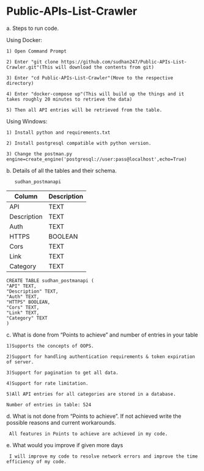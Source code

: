 # Public-APIs-List-Crawler

a. Steps to run code.
  
   Using Docker:
   
   	1) Open Command Prompt
	
	2) Enter "git clone https://github.com/sudhan247/Public-APIs-List-Crawler.git"(This will download the contents from git)
	
	3) Enter "cd Public-APIs-List-Crawler"(Move to the respective directory)
	
	4) Enter "docker-compose up"(This will build up the things and it takes roughly 20 minutes to retrieve the data)
	
	5) Then all API entries will be retrieved from the table.
	
   Using Windows:
    
        
	1) Install python and requirements.txt
	
	2) Install postgresql compatible with python version.
	
	3) Change the postman.py engine=create_engine('postgresql://user:pass@localhost',echo=True)
	
b. Details of all the tables and their schema.
    
       sudhan_postmanapi
    	
| Column      | Description |
| ---         | ---         |
| API         | TEXT        |
| Description | TEXT        |
| Auth        | TEXT        |
| HTTPS       | BOOLEAN     |
| Cors        | TEXT        |
| Link        | TEXT        |
| Category    | TEXT        |
	
	
    CREATE TABLE sudhan_postmanapi (
	"API" TEXT, 
	"Description" TEXT, 
	"Auth" TEXT, 
	"HTTPS" BOOLEAN, 
	"Cors" TEXT, 
	"Link" TEXT, 
	"Category" TEXT
    )

c. What is done from “Points to achieve” and number of entries in your table

    1)Supports the concepts of OOPS.
    
    2)Support for handling authentication requirements & token expiration of server.
    
    3)Support for pagination to get all data.
    
    4)Support for rate limitation.
    
    5)All API entries for all categories are stored in a database.
    
    Number of entries in table: 524
d. What is not done from “Points to achieve”. If not achieved write the possible reasons and current workarounds.
     
     All features in Points to achieve are achieved in my code.

e. What would you improve if given more days
    
     I will improve my code to resolve network errors and improve the time efficiency of my code.
